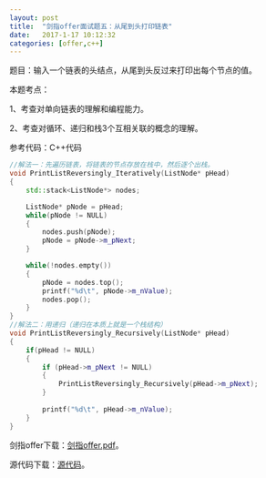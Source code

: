 ```yaml
---
layout:	post
title:	"剑指offer面试题五：从尾到头打印链表"
date:	2017-1-17 10:12:32
categories:	[offer,c++]
---
```


题目：输入一个链表的头结点，从尾到头反过来打印出每个节点的值。

本题考点：

1、考查对单向链表的理解和编程能力。

2、考查对循环、递归和栈3个互相关联的概念的理解。

参考代码：C++代码

```c++
//解法一：先遍历链表，将链表的节点存放在栈中，然后逐个出栈。
void PrintListReversingly_Iteratively(ListNode* pHead)
{
    std::stack<ListNode*> nodes;

    ListNode* pNode = pHead;
    while(pNode != NULL)
    {
        nodes.push(pNode);
        pNode = pNode->m_pNext;
    }

    while(!nodes.empty())
    {
        pNode = nodes.top();
        printf("%d\t", pNode->m_nValue);
        nodes.pop();
    }
}
//解法二：用递归（递归在本质上就是一个栈结构）
void PrintListReversingly_Recursively(ListNode* pHead)
{
    if(pHead != NULL)
    {
        if (pHead->m_pNext != NULL)
        {
            PrintListReversingly_Recursively(pHead->m_pNext);
        }
 
        printf("%d\t", pHead->m_nValue);
    }
}
```

剑指offer下载：[剑指offer.pdf](https://raw.githubusercontent.com/cofire/cofire.github.io/master/source/剑指offer.pdf "剑指offer.pdf")。

源代码下载：[源代码](https://raw.githubusercontent.com/cofire/cofire.github.io/master/source/剑指offer源代码.zip "剑指offer源代码")。